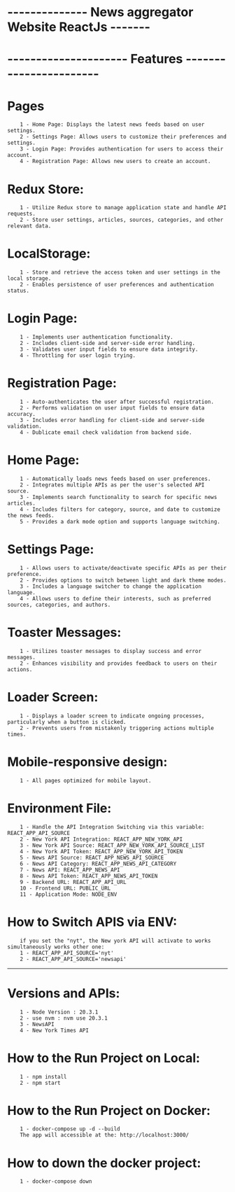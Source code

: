 
# -------------- News aggregator Website ReactJs -------

# --------------------- Features -----------------------

# Pages
        1 - Home Page: Displays the latest news feeds based on user settings.
        2 - Settings Page: Allows users to customize their preferences and settings.
        3 - Login Page: Provides authentication for users to access their account.
        4 - Registration Page: Allows new users to create an account.
# Redux Store:
        1 - Utilize Redux store to manage application state and handle API requests.
        2 - Store user settings, articles, sources, categories, and other relevant data.

# LocalStorage:
        1 - Store and retrieve the access token and user settings in the local storage.
        2 - Enables persistence of user preferences and authentication status.

# Login Page:
        1 - Implements user authentication functionality.
        2 - Includes client-side and server-side error handling.
        3 - Validates user input fields to ensure data integrity.
        4 - Throttling for user login trying.

# Registration Page:
        1 - Auto-authenticates the user after successful registration.
        2 - Performs validation on user input fields to ensure data accuracy.
        3 - Includes error handling for client-side and server-side validation.
        4 - Dublicate email check validation from backend side.

# Home Page:
        1 - Automatically loads news feeds based on user preferences.
        2 - Integrates multiple APIs as per the user's selected API source.
        3 - Implements search functionality to search for specific news articles.
        4 - Includes filters for category, source, and date to customize the news feeds.
        5 - Provides a dark mode option and supports language switching.

# Settings Page:
        1 - Allows users to activate/deactivate specific APIs as per their preference.
        2 - Provides options to switch between light and dark theme modes.
        3 - Includes a language switcher to change the application language.
        4 - Allows users to define their interests, such as preferred sources, categories, and authors.

# Toaster Messages:
        1 - Utilizes toaster messages to display success and error messages.
        2 - Enhances visibility and provides feedback to users on their actions.

# Loader Screen:
        1 - Displays a loader screen to indicate ongoing processes, particularly when a button is clicked.
        2 - Prevents users from mistakenly triggering actions multiple times.

# Mobile-responsive design:
        1 - All pages optimized for mobile layout.

# Environment File:
        1 - Handle the API Integration Switching via this variable: REACT_APP_API_SOURCE
        2 - New York API Integration: REACT_APP_NEW_YORK_API
        3 - New York API Source: REACT_APP_NEW_YORK_API_SOURCE_LIST
        4 - New York API Token: REACT_APP_NEW_YORK_API_TOKEN
        5 - News API Source: REACT_APP_NEWS_API_SOURCE
        6 - News API Category: REACT_APP_NEWS_API_CATEGORY
        7 - News API: REACT_APP_NEWS_API
        8 - News API Token: REACT_APP_NEWS_API_TOKEN
        9 - Backend URL: REACT_APP_API_URL
        10 - Frontend URL: PUBLIC_URL
        11 - Application Mode: NODE_ENV

# How to Switch APIS via ENV:
        if you set the "nyt", the New york API will activate to works simultaneously works other one: 
        1 - REACT_APP_API_SOURCE='nyt'
        2 - REACT_APP_API_SOURCE='newsapi'
 
------------------------------------------------------------------------

# Versions and APIs:

        1 - Node Version : 20.3.1
        2 - use nvm : nvm use 20.3.1
        3 - NewsAPI
        4 - New York Times API

# How to the Run Project on Local:

        1 - npm install
        2 - npm start

# How to the Run Project on Docker:

        1 - docker-compose up -d --build
        The app will accessible at the: http://localhost:3000/

# How to down the docker project:

        1 - docker-compose down
